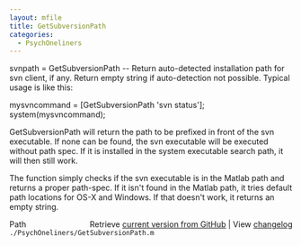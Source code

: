 ```yaml
---
layout: mfile
title: GetSubversionPath
categories:
  - PsychOneliners
---
```


svnpath = GetSubversionPath \-\- Return auto\-detected installation path
for svn client, if any. Return empty string if auto\-detection not
possible. Typical usage is like this:

mysvncommand = \[GetSubversionPath 'svn status'\]; system\(mysvncommand\);

GetSubversionPath will return the path to be prefixed in front of the svn
executable. If none can be found, the svn executable will be executed
without path spec. If it is installed in the system executable search
path, it will then still work.

The function simply checks if the svn executable is in the Matlab path
and returns a proper path\-spec. If it isn't found in the Matlab path, it
tries default path locations for OS\-X and Windows. If that doesn't work,
it returns an empty string.


<div class="code_header" style="text-align:right;">
  <span style="float:left;">Path&nbsp;&nbsp;</span> <span class="counter">Retrieve <a href=
  "https://raw.github.com/Psychtoolbox-3/Psychtoolbox-3/beta/./PsychOneliners/GetSubversionPath.m">current version from GitHub</a> | View <a href=
  "https://github.com/Psychtoolbox-3/Psychtoolbox-3/commits/beta/./PsychOneliners/GetSubversionPath.m">changelog</a></span>
</div>
<div class="code">
  <code>./PsychOneliners/GetSubversionPath.m</code>
</div>
